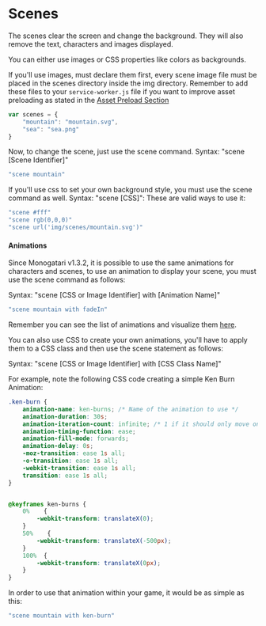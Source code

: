 # Scenes

The scenes clear the screen and change the background. They will also remove the text, characters and images displayed.

You can either use images or CSS properties like colors as backgrounds.

If you'll use images, must declare them first, every scene image file must be placed in the scenes directory inside the img directory. Remember to add these files to your `service-worker.js` file if you want to improve asset preloading as stated in the [Asset Preload Section](../configuration/asset-preloading.md)

```javascript
var scenes = {
    "mountain": "mountain.svg",
    "sea": "sea.png"
}
```

Now, to change the scene, just use the scene command. Syntax: "scene \[Scene Identifier\]"

```javascript
"scene mountain"
```

If you'll use css to set your own background style, you must use the scene command as well. Syntax: "scene \[CSS\]": These are valid ways to use it:

```javascript
"scene #fff"
"scene rgb(0,0,0)"
"scene url('img/scenes/mountain.svg')"
```

#### Animations

Since Monogatari v1.3.2, it is possible to use the same animations for characters and scenes, to use an animation to display your scene, you must use the scene command as follows:

Syntax: "scene \[CSS or Image Identifier\] with \[Animation Name\]"

```javascript
"scene mountain with fadeIn"
```

Remember you can see the list of animations and visualize them [here](https://daneden.github.io/animate.css/).

You can also use CSS to create your own animations, you'll have to apply them to a CSS class and then use the scene statement as follows:

Syntax: "scene \[CSS or Image Identifier\] with \[CSS Class Name\]"

For example, note the following CSS code creating a simple Ken Burn Animation:

```css
.ken-burn {
    animation-name: ken-burns; /* Name of the animation to use */
    animation-duration: 30s;
    animation-iteration-count: infinite; /* 1 if it should only move once */
    animation-timing-function: ease;
    animation-fill-mode: forwards;
    animation-delay: 0s;
    -moz-transition: ease 1s all;
    -o-transition: ease 1s all;
    -webkit-transition: ease 1s all;
    transition: ease 1s all;
}


@keyframes ken-burns {
    0%    { 
        -webkit-transform: translateX(0); 
    }
    50%    {
        -webkit-transform: translateX(-500px);
    }
    100%  {
        -webkit-transform: translateX(0px); 
    }
}
```

In order to use that animation within your game, it would be as simple as this:

```javascript
"scene mountain with ken-burn"
```

